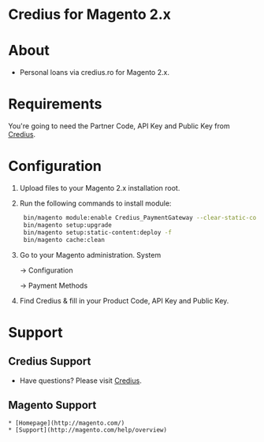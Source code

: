 # Credius for Magento 2.x

#  About

  * Personal loans via credius.ro for Magento 2.x.

#  Requirements

  You're going to need the Partner Code, API Key and Public Key from [Credius](https://www.credius.ro/).
  

#  Configuration

1. Upload files to your Magento 2.x installation root.

2. Run the following commands to install module:
   ```bash
    bin/magento module:enable Credius_PaymentGateway --clear-static-content
    bin/magento setup:upgrade
    bin/magento setup:static-content:deploy -f
    bin/magento cache:clean 
     ```
3. Go to your Magento administration. System 
    
    -&gt; Configuration 
    
    -&gt; Payment Methods

3. Find Credius & fill in your Product Code, API Key and Public Key. 

#  Support

##  Credius Support

  * Have questions? Please visit [Credius](https://www.credius.ro/).

##  Magento Support
    
    * [Homepage](http://magento.com/)
    * [Support](http://magento.com/help/overview)
